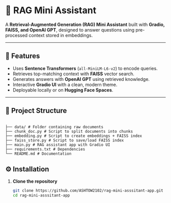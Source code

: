 # 🤖 RAG Mini Assistant

A **Retrieval-Augmented Generation (RAG) Mini Assistant** built with **Gradio, FAISS, and OpenAI GPT**, designed to answer questions using pre-processed context stored in embeddings.

---

## 🚀 Features

- Uses **Sentence Transformers** (`all-MiniLM-L6-v2`) to encode queries.
- Retrieves top-matching context with **FAISS** vector search.
- Generates answers with **OpenAI GPT** using retrieved knowledge.
- Interactive **Gradio UI** with a clean, modern theme.
- Deployable locally or on **Hugging Face Spaces**.

---

## 📂 Project Structure

```

├── data/ # Folder containing raw documents
├── chunk_doc.py # Script to split documents into chunks
├── embedding.py # Script to create embeddings + FAISS index
├── faiss_store.py # Script to save/load FAISS index
├── main.py # RAG assistant app with Gradio UI
├── requirements.txt # Dependencies
└── README.md # Documentation

```

## ⚙️ Installation

1. **Clone the repository**
   ```bash
   git clone https://github.com/ASHTOW2102/rag-mini-asssitant-app.git
   cd rag-mini-asssitant-app
   ```
